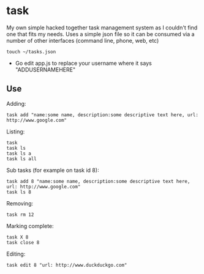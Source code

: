 # task
My own simple hacked together task management system as I couldn't find one that fits my needs. Uses a simple json file so it can be consumed via a number of other interfaces (command line, phone, web, etc) 

```
touch ~/tasks.json
```

* Go edit app.js to replace your username where it says "ADDUSERNAMEHERE"

## Use

Adding:
```
task add "name:some name, description:some descriptive text here, url: http://www.google.com"
```
Listing:
```
task 
task ls
task ls a
task ls all
```

Sub tasks (for example on task id 8):
```
task add 8 "name:some name, description:some descriptive text here, url: http://www.google.com"
task ls 8
```

Removing:
```
task rm 12
```

Marking complete:
```
task X 8
task close 8
```

Editing:
```
task edit 8 "url: http://www.duckduckgo.com"
```
